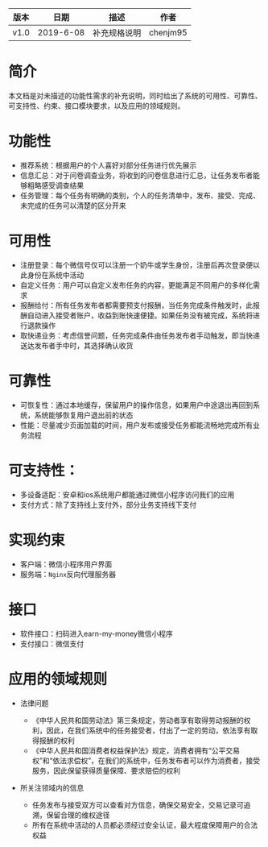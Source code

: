| 版本 | 日期      | 描述         | 作者     |
| ---- | --------- | ------------ | -------- |
| v1.0 | 2019-6-08 | 补充规格说明 | chenjm95 |


# 简介
本文档是对未描述的功能性需求的补充说明，同时给出了系统的可用性、可靠性、可支持性、约束、接口模块要求，以及应用的领域规则。

# 功能性
* 推荐系统：根据用户的个人喜好对部分任务进行优先展示
* 信息汇总：对于问卷调查业务，将收到的问卷信息进行汇总，让任务发布者能够粗略感受调查结果
* 任务管理：每个任务有明确的类别，个人的任务清单中，发布、接受、完成、未完成的任务可以清楚的区分开来

# 可用性
* 注册登录：每个微信号仅可以注册一个奶牛或学生身份，注册后再次登录便以此身份在系统中活动
* 自定义任务：用户可以自定义发布任务的内容，更能满足不同用户的多样化需求
* 报酬给付：所有任务发布者都需要预支付报酬，当任务完成条件触发时，此报酬自动进入接受者账户，收益到账快速便捷。如果任务没有被完成，系统将进行退款操作
* 取快递业务：考虑信誉问题，任务完成条件由任务发布者手动触发，即当快递送达发布者手中时，其选择确认收货

# 可靠性
* 可恢复性：通过本地缓存，保留用户的操作信息，如果用户中途退出再回到系统，系统能够恢复用户退出前的状态
* 性能：尽量减少页面加载的时间，用户发布或接受任务都能流畅地完成所有业务流程

# 可支持性：
* 多设备适配：安卓和ios系统用户都能通过微信小程序访问我们的应用
* 支付方式：除了支持线上支付外，部分业务支持线下支付

# 实现约束
* 客户端：微信小程序用户界面
* 服务端：`Nginx`反向代理服务器

# 接口
* 软件接口：扫码进入earn-my-money微信小程序
* 支付接口：微信支付

# 应用的领域规则
* 法律问题
    + 《中华人民共和国劳动法》第三条规定，劳动者享有取得劳动报酬的权利，因此，在我们系统中的任务接受者，付出了一定的劳动，依法享有取得报酬的权利
    + 《中华人民共和国消费者权益保护法》规定，消费者拥有“公平交易权”和“依法求偿权”，在我们的系统中，任务发布者可以作为消费者，接受服务，因此保留获得质量保障、要求赔偿的权利

* 所关注领域内的信息
    + 任务发布与接受双方可以查看对方信息，确保交易安全，交易记录可追溯，保留合理的维权途径
    + 所有在系统中活动的人员都必须经过安全认证，最大程度保障用户的合法权益
